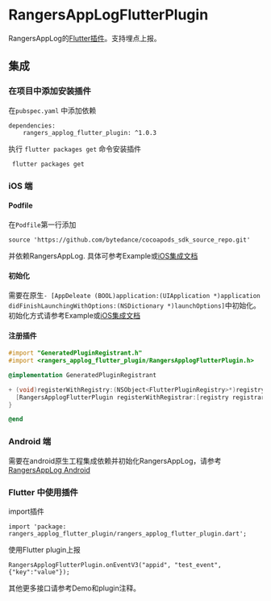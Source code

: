 # RangersAppLogFlutterPlugin

 RangersAppLog的[Flutter插件](https://pub.dev/packages/rangers_applog_flutter_plugin)。支持埋点上报。
 
##  集成

### 在项目中添加安装插件
在`pubspec.yaml` 中添加依赖
```
dependencies:
    rangers_applog_flutter_plugin: ^1.0.3
```
 
执行 `flutter packages get` 命令安装插件
```
 flutter packages get  
```

### iOS 端
#### Podfile
在`Podfile`第一行添加
```
source 'https://github.com/bytedance/cocoapods_sdk_source_repo.git'
```
并依赖RangersAppLog. 具体可参考Example或[iOS集成文档](https://datarangers.com.cn/datarangers/help/doc?lid=1097&did=8547)

#### 初始化
需要在原生`- [AppDeleate (BOOL)application:(UIApplication *)application didFinishLaunchingWithOptions:(NSDictionary *)launchOptions]`中初始化。
初始化方式请参考Example或[iOS集成文档](https://datarangers.com.cn/datarangers/help/doc?lid=1097&did=8547)
 
#### 注册插件
```objective-c
#import "GeneratedPluginRegistrant.h"
#import <rangers_applog_flutter_plugin/RangersApplogFlutterPlugin.h>

@implementation GeneratedPluginRegistrant

+ (void)registerWithRegistry:(NSObject<FlutterPluginRegistry>*)registry {
  [RangersApplogFlutterPlugin registerWithRegistrar:[registry registrarForPlugin:@"RangersApplogFlutterPlugin"]];
}

@end
```

### Android 端
需要在android原生工程集成依赖并初始化RangersAppLog，请参考[RangersAppLog Android](https://datarangers.com.cn/datarangers/help/doc?lid=1097&did=10942)

  
### Flutter 中使用插件 
import插件

```
import 'package: rangers_applog_flutter_plugin/rangers_applog_flutter_plugin.dart';
```

使用Flutter plugin上报

 ```
 RangersApplogFlutterPlugin.onEventV3("appid", "test_event", {"key":"value"});
 ```

其他更多接口请参考Demo和plugin注释。


